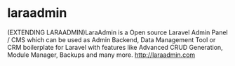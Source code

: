 # laraadmin
(EXTENDING LARAADMIN)LaraAdmin is a Open source Laravel Admin Panel / CMS which can be used as Admin Backend, Data Management Tool or CRM boilerplate for Laravel with features like Advanced CRUD Generation, Module Manager, Backups and many more. http://laraadmin.com
